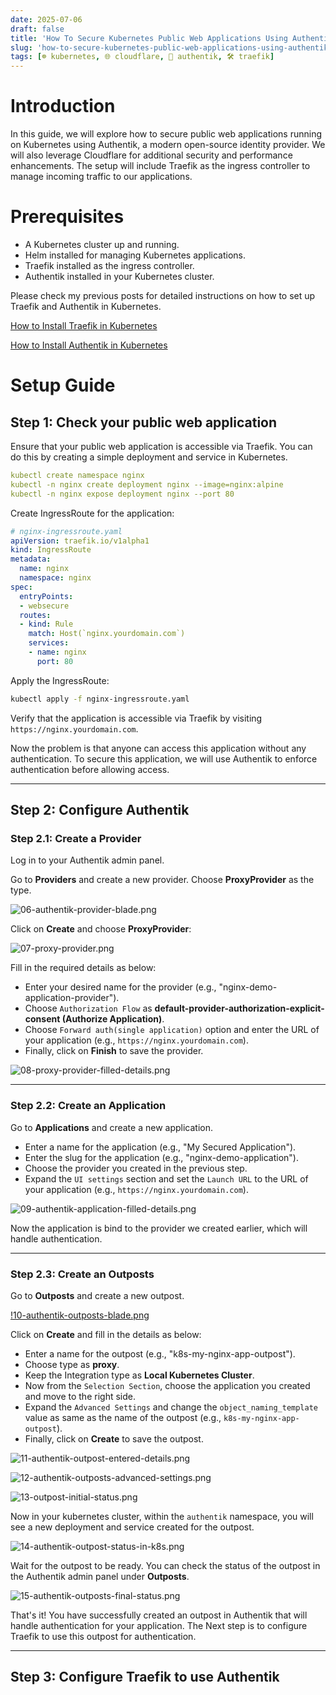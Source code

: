 ```yaml
---
date: 2025-07-06
draft: false
title: 'How To Secure Kubernetes Public Web Applications Using Authentik'
slug: 'how-to-secure-kubernetes-public-web-applications-using-authentik'
tags: [☸️ kubernetes, 🌐 cloudflare, 🔐 authentik, 🛠️ traefik]
---
```


# Introduction

In this guide, we will explore how to secure public web applications running on Kubernetes using Authentik, a modern open-source identity provider.
We will also leverage Cloudflare for additional security and performance enhancements.
The setup will include Traefik as the ingress controller to manage incoming traffic to our applications.

# Prerequisites

- A Kubernetes cluster up and running.
- Helm installed for managing Kubernetes applications.
- Traefik installed as the ingress controller.
- Authentik installed in your Kubernetes cluster.

Please check my previous posts for detailed instructions on how to set up Traefik and Authentik in Kubernetes.

[How to Install Traefik in Kubernetes](https://www.vijay-narayanan.com/posts/kubernetes/how-to-set-up-traefik-ingress-controller-in-kubernetes/)

[How to Install Authentik in Kubernetes](https://www.vijay-narayanan.com/posts/kubernetes/how-to-install-authentik-in-kubernetes-to-secure-applications/)

# Setup Guide

## Step 1: Check your public web application

Ensure that your public web application is accessible via Traefik. You can do this by creating a simple deployment and service in Kubernetes.

```yaml
kubectl create namespace nginx
kubectl -n nginx create deployment nginx --image=nginx:alpine
kubectl -n nginx expose deployment nginx --port 80
```

Create IngressRoute for the application:

```yaml
# nginx-ingressroute.yaml
apiVersion: traefik.io/v1alpha1
kind: IngressRoute
metadata:
  name: nginx
  namespace: nginx
spec:
  entryPoints:
  - websecure
  routes:
  - kind: Rule
    match: Host(`nginx.yourdomain.com`)
    services:
    - name: nginx
      port: 80
```

Apply the IngressRoute:

```bash
kubectl apply -f nginx-ingressroute.yaml
```

Verify that the application is accessible via Traefik by visiting `https://nginx.yourdomain.com`.

Now the problem is that anyone can access this application without any authentication.
To secure this application, we will use Authentik to enforce authentication before allowing access.

---

## Step 2: Configure Authentik

### Step 2.1: Create a Provider 

Log in to your Authentik admin panel.

Go to **Providers** and create a new provider. Choose **ProxyProvider** as the type.

![06-authentik-provider-blade.png](/images/06-authentik-provider-blade.png)

Click on **Create** and choose **ProxyProvider**:

![07-proxy-provider.png](/images/07-proxy-provider.png)

Fill in the required details as below:

- Enter your desired name for the provider (e.g., "nginx-demo-application-provider").
- Choose `Authorization Flow` as **default-provider-authorization-explicit-consent (Authorize Application)**.
- Choose `Forward auth(single application)` option and enter the URL of your application (e.g., `https://nginx.yourdomain.com`).
- Finally, click on **Finish** to save the provider.

![08-proxy-provider-filled-details.png](/images/08-proxy-provider-filled-details.png)

---

### Step 2.2: Create an Application

Go to **Applications** and create a new application.

- Enter a name for the application (e.g., "My Secured Application").
- Enter the slug for the application (e.g., "nginx-demo-application").
- Choose the provider you created in the previous step.
- Expand the `UI settings` section and set the `Launch URL` to the URL of your application (e.g., `https://nginx.yourdomain.com`).

![09-authentik-application-filled-details.png](/images/09-authentik-application-filled-details.png)


Now the application is bind to the provider we created earlier, which will handle authentication.

---

### Step 2.3: Create an Outposts

Go to **Outposts** and create a new outpost.

[!10-authentik-outposts-blade.png](/images/10-authentik-outposts-blade.png)

Click on **Create** and fill in the details as below:

- Enter a name for the outpost (e.g., "k8s-my-nginx-app-outpost").
- Choose type as **proxy**.
- Keep the Integration type as **Local Kubernetes Cluster**.
- Now from the `Selection Section`, choose the application you created and move to the right side.
- Expand the `Advanced Settings` and change the `object_naming_template` value as same as the name of the outpost (e.g., `k8s-my-nginx-app-outpost`).
- Finally, click on **Create** to save the outpost.

![11-authentik-outpost-entered-details.png](/images/11-authentik-outpost-entered-details.png)

![12-authentik-outposts-advanced-settings.png](/images/12-authentik-outposts-advanced-settings.png)

![13-outpost-initial-status.png](/images/13-outpost-initial-status.png)

Now in your kubernetes cluster, within the `authentik` namespace, you will see a new deployment and service created for the outpost.

![14-authentik-outpost-status-in-k8s.png](/images/14-authentik-outpost-status-in-k8s.png)

Wait for the outpost to be ready. You can check the status of the outpost in the Authentik admin panel under **Outposts**.

![15-authentik-outposts-final-status.png](/images/15-authentik-outposts-final-status.png)

That's it! You have successfully created an outpost in Authentik that will handle authentication for your application.
The Next step is to configure Traefik to use this outpost for authentication.

---

## Step 3: Configure Traefik to use Authentik







